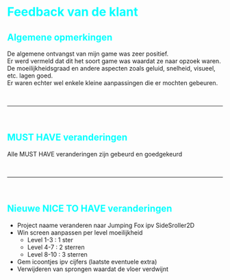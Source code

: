 <h1 style="color:cyan">Feedback van de klant</h1>

<h2 style="color:cyan">Algemene opmerkingen</h2>
<p>
    De algemene ontvangst van mijn game was zeer positief. <br>
    Er werd vermeld dat dit het soort game was waardat ze naar opzoek waren. <br>
    De moeilijkheidsgraad en andere aspecten zoals geluid, snelheid, visueel, etc. lagen goed. <br>
    Er waren echter wel enkele kleine aanpassingen die er mochten gebeuren.
<p>

<br>

---

<br>


<h2 style="color:cyan">MUST HAVE veranderingen</h2>
<p>Alle MUST HAVE veranderingen zijn gebeurd en goedgekeurd</p>

<br>

---

<br>


<h2 style="color:cyan">Nieuwe NICE TO HAVE veranderingen</h2>
<ul>
    <li>Project naame veranderen naar Jumping Fox ipv SideSroller2D</li>
    <li>Win screen aanpassen per level moeilijkheid
        <ul>
            <li>Level 1-3 : 1 ster</li>
            <li>Level 4-7 : 2 sterren</li>
            <li>Level 8-10 : 3 sterren</li>
        </ul>
    </li>
    <li>Gem icoontjes ipv cijfers (laatste eventuele extra)</li>
    <li>Verwijderen van sprongen waardat de vloer verdwijnt</li>
</ul>

